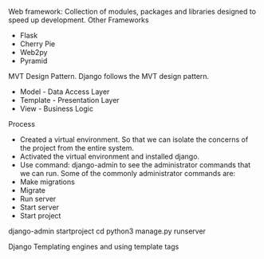 Web framework: Collection of modules, packages and libraries designed to speed up development.
Other Frameworks
- Flask
- Cherry Pie
- Web2py
- Pyramid

MVT Design Pattern. 
Django follows the MVT design pattern. 
- Model - Data Access Layer
- Template - Presentation Layer
- View - Business Logic

Process
- Created a virtual environment. So that we can isolate the concerns of the project from the entire system.  
- Activated the virtual environment and installed django. 
- Use command: django-admin to see the administrator commands that we can run. 
Some of the commonly administrator commands are:
- Make migrations
- Migrate
- Run server
- Start server
- Start project

django-admin startproject <projectname>
cd <projectname>
python3 manage.py runserver

<!-- Files to work with inside our project: We will be working with the settings files and the url file. The Django Application is made up of a series of smaller applications. -->

Django Templating engines and using template tags

